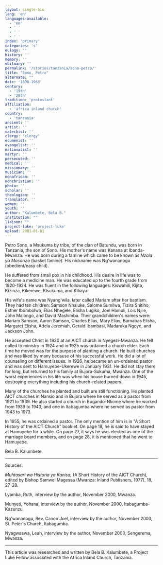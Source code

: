 ```yaml
---
layout: single-bio
lang: 'en'
languages-available:
  - 'en'
  - ' '
  - ' '
  - ' '
index: 'primary'
categories: 's'
eulogy: ''
history: ''
memory: ''
obituary: ''
permalink: '/stories/tanzania/sono-petro/'
title: "Sono, Petro"
alternate: ""
date: '1890-1968'
century:
  - '19th'
  - '20th'
tradition: 'protestant'
affiliation:
  - 'africa inland church'
country:
  - 'tanzania'
ancient: ''
artist: ''
catechist: ''
clergy: 'clergy'
ecumenist: ''
evangelist: ''
nationalist: ''
martyr: ''
persecuted: ''
medical: ''
missionary: ''
musician: ''
nonafrican: ''
nonchristian: ''
photo: ''
scholar: ''
theologian: ''
translator: ''
women: ''
youth: ''
author: "Kalumbete, Bela B."
institution: ""
liaison: ""
project-luke: 'project-luke'
upload: 2001-01-01
---
```




Petro Sono, a Msukuma by tribe, of the clan of Batundu, was born in Tanzania, the son of Sono.  His mother's name was Kanana at Ibanda-Mwanza.  He was born during a famine which came to be known as *Nzala ya Masanzo* (basket famine).   His nickname was Ng'wananogu (obedient/easy child).

He suffered from small pox in his childhood.  His desire in life was to become a medicine man.  He was educated up to the fourth grade from 1920-1924.  He was fluent in the following languages:  Kiswahili, Kijita, Kizinza, Kikerewe, Kisukuma, and Kihaya.

His wife's name was Nyang'wila, later called Mariam after her baptism.  They had ten children:  Samson Nhaluke, Salome Sumilwa, Tizira Shitiho, Esther Ibombolwa, Elias Nhegele, Elisha Lugiko, Joel Hamuli, Lois Njile, John Malongo, and David Mashimba. Their grandchildren's names were:  Mariam Samson, Aaron Samson, Charles Elias, Mary Elias, Barnabas Elisha, Margaret Elisha, Adela Jeremiah, Gerald Ibambasi, Madaraka Ngoye, and Jackson John.

He accepted Christ in 1920 at an AICT church in Nyegezi-Mwanza.  He felt called to ministry in 1924 and in 1925 was ordained a church elder.  Each time he moved was for the purpose of planting a church.  He built churches and was liked by many because of his successful work.  He did a lot of counseling on different issues.  In 1926, he became an un-ordained pastor and was sent to Hamuyebe-Ukerewe in January 1931.  He did not stay there for long, but returned to his family at Bujora-Sukuma, Mwanza.  One of the worst experiences in his life was when  his house burned down in 1945, destroying everything including his church-related papers.

Many of the churches he planted and built are still functioning.  He planted AICT churches in Nansio and in Bujora where he served as a pastor from 1921 to 1939.  He also started a church in Bugando-Nkome where he worked from 1939 to 1943, and one in Itabagumba where he served as pastor from 1943 to 1973.

In 1955, he was ordained a pastor.  The only mention of him is in  "A Short History of the AICT Church" booklet.  On page 18, he is said to have stayed at Hamuyebe for a while.  On page 27, it says he was elected as one of the marriage board members, and on page 28, it is mentioned that he went to Hamuyebe.

Bela B. Kalumbete

---

Sources:

*Muhtasari wa Historia ya Kanisa,* (A Short History of the AICT Church), edited by Bishop Samwel Magessa (Mwanza: Inland Publishers, 1977), 18, 27-28.

Lyamba, Ruth, interview by the author, November 2000, Mwanza.

Munyeti, Yohana, interview by the author, November 2000, Itabagumba-Kazunzu.

Ng'wananogu, Rev. Canon Joel, interview by the author, November 2000, St. Peter's Church, Itabagumba.

Nyagwaswa, Leah, interview by the author, November 2000, Sengerema, Mwanza.

---

This article was researched and written by Bela B. Kalumbete, a Project Luke Fellow associated with the Africa Inland Church, Tanzania.
